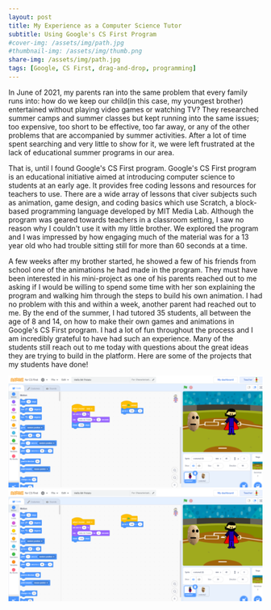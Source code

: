 ```yaml
---
layout: post
title: My Experience as a Computer Science Tutor
subtitle: Using Google's CS First Program
#cover-img: /assets/img/path.jpg
#thumbnail-img: /assets/img/thumb.png
share-img: /assets/img/path.jpg
tags: [Google, CS First, drag-and-drop, programming]
---
```


In June of 2021, my parents ran into the same problem that every family runs into: how do we keep our child(in this case, my youngest brother) entertained without playing video games or watching TV? They researched summer camps and summer classes but kept running into the same issues; too expensive, too short to be effective, too far away, or any of the other problems that are accompanied by summer activities. After a lot of time spent searching and very little to show for it, we were left frustrated at the lack of educational summer programs in our area.

That is, until I found Google's CS First program. Google's CS First program is an educational initiative aimed at introducing computer science to students at an early age. It provides free coding lessons and resources for teachers to use. There are a wide array of lessons that civer subjects such as animation, game design, and coding basics which use Scratch, a block-based programming language developed by MIT Media Lab. Although the program was geared towards teachers in a classroom setting, I saw no reason why I couldn't use it with my little brother. We explored the program and I was impressed by how engaging much of the material was for a 13 year old who had trouble sitting still for more than 60 seconds at a time.

A few weeks after my brother started, he showed a few of his friends from school one of the animations he had made in the program. They must have been interested in his mini-project as one of his parents reached out to me asking if I would be willing to spend some time with her son explaining the program and walking him through the steps to build his own animation. I had no problem with this and within a week, another parent had reached out to me. By the end of the summer, I had tutored 35 students, all between the age of 8 and 14, on how to make their own games and animations in Google's CS First program. I had a lot of fun throughout the process and I am incredibly grateful to have had such an experience. Many of the students still reach out to me today with questions about the great ideas they are trying to build in the platform. Here are some of the projects that my students have done!

![suck my nuts or something?](/assets/img/img1.png)
![or dont its whatever?](/assets/img/img1.png)

